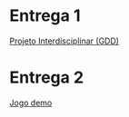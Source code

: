 
# Entrega 1 
[Projeto Interdisciplinar (GDD)](https://github.com/2025-1-MCC1/Projeto9/blob/main/Documentos/Entrega%201/Projeto%20Interdisciplinar%20Jogos%20digitais/GDD-Inglorious.pdf)

# Entrega 2
[Jogo demo](https://github.com/2025-1-MCC1/Projeto9/tree/main/Documentos/Entrega%202/Projeto%20interdisciplinar%20Jogos%20digitais)
